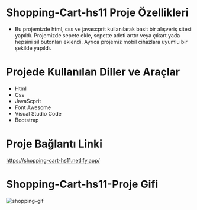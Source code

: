 
# Shopping-Cart-hs11 Proje Özellikleri
<ul>
  <li>Bu projemizde html, css ve javascprit kullanılarak basit bir alışveriş sitesi yapıldı. Projemizde sepete ekle, sepette adeti arttır veya çıkart yada hepsini sil butonları eklendi. Ayrıca projemiz mobil cihazlara uyumlu bir şekilde yapıldı.</li>
</ul>

# Projede Kullanılan Diller ve Araçlar

<ul>
  <li>Html</li>
  <li>Css</li>
  <li>JavaScprit</li>
  <li>Font Awesome</li>
  <li>Visual Studio Code</li>
   <li>Bootstrap</li>
</ul>

# Proje Bağlantı Linki
https://shopping-cart-hs11.netlify.app/

# Shopping-Cart-hs11-Proje Gifi
![shopping-gif](https://github.com/user-attachments/assets/dbb08057-b07d-4163-8149-cb1fae78c2e1)
